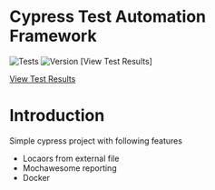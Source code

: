 # Cypress Test Automation Framework

![Tests](https://github.com/anoopsimon/cypress-fw/actions/workflows/main.yml/badge.svg) ![Version](https://img.shields.io/badge/version-1.0.0-blue.svg)
[View Test Results]

[View Test Results](https://anoopsimon.github.io/cypress-fw/index.html)



# Introduction
Simple cypress project with following features
 - Locaors from external file
 - Mochawesome reporting
 - Docker
